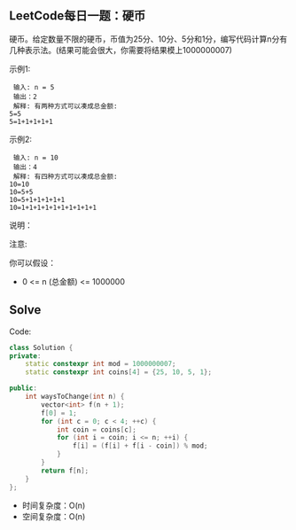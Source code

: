 ## LeetCode每日一题：硬币

硬币。给定数量不限的硬币，币值为25分、10分、5分和1分，编写代码计算n分有几种表示法。(结果可能会很大，你需要将结果模上1000000007)

示例1:

```
 输入: n = 5
 输出：2
 解释: 有两种方式可以凑成总金额:
5=5
5=1+1+1+1+1
```

示例2:

```
 输入: n = 10
 输出：4
 解释: 有四种方式可以凑成总金额:
10=10
10=5+5
10=5+1+1+1+1+1
10=1+1+1+1+1+1+1+1+1+1
```

说明：

注意:

你可以假设：

* 0 <= n (总金额) <= 1000000


## Solve

Code:

```c++
class Solution {
private:
    static constexpr int mod = 1000000007;
    static constexpr int coins[4] = {25, 10, 5, 1};

public:
    int waysToChange(int n) {
        vector<int> f(n + 1);
        f[0] = 1;
        for (int c = 0; c < 4; ++c) {
            int coin = coins[c];
            for (int i = coin; i <= n; ++i) {
                f[i] = (f[i] + f[i - coin]) % mod;
            }
        }
        return f[n];
    }
};
```

* 时间复杂度：O(n)
* 空间复杂度：O(n)